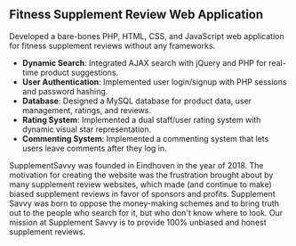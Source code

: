 ## Fitness Supplement Review Web Application  
Developed a bare-bones PHP, HTML, CSS, and JavaScript web application for fitness supplement reviews without any frameworks.

- **Dynamic Search**: Integrated AJAX search with jQuery and PHP for real-time product suggestions.
- **User Authentication**: Implemented user login/signup with PHP sessions and password hashing.
- **Database**: Designed a MySQL database for product data, user management, ratings, and reviews.
- **Rating System**: Implemented a dual staff/user rating system with dynamic visual star representation.
- **Commenting System**: Implemented a commenting system that lets users leave comments after they log in.

SupplementSavvy was founded in Eindhoven in the year of 2018.
The motivation for creating the website was the frustration 
brought about by many supplement review websites, which made 
(and continue to make) biased supplement reviews in favor of
sponsors and profits. Supplement Savvy was born to oppose the
money-making schemes and to bring truth out to the people who
search for it, but who don't know where to look. Our mission 
at Supplement Savvy is to provide 100% unbiased and honest 
supplement reviews.
